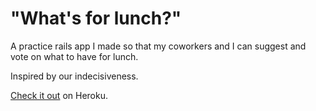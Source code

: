 # "What's for lunch?"

A practice rails app I made so that my coworkers and I can suggest and vote on what to have for lunch.

Inspired by our indecisiveness.

[Check it out](https://vote-for-lunch.herokuapp.com) on Heroku.
